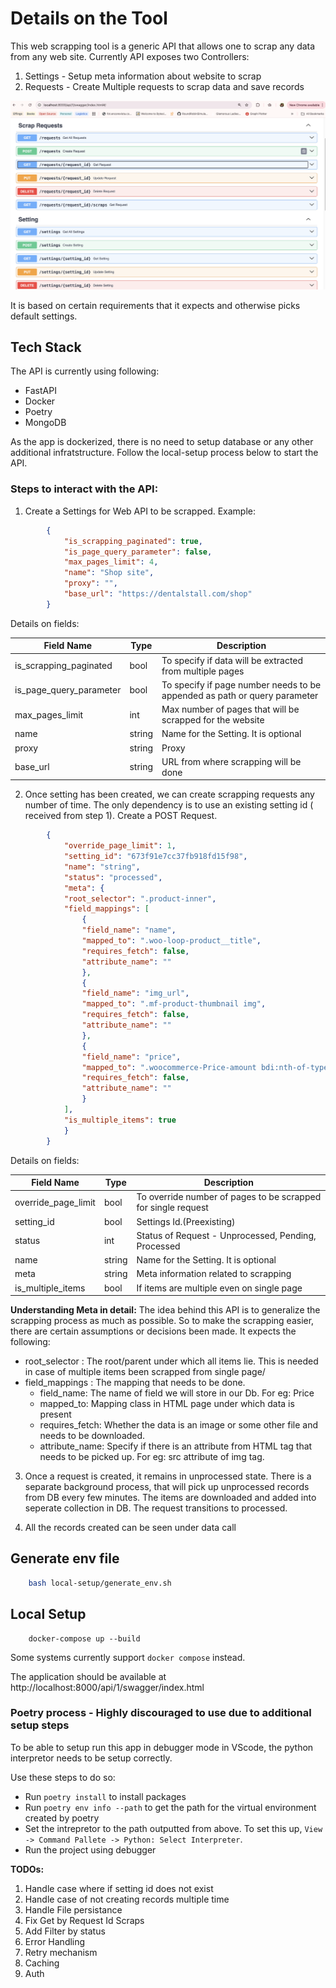# Details on the Tool

This web scrapping tool is a generic API that allows one to scrap any data from any web site.
Currently API exposes two Controllers:
1. Settings - Setup meta information about website to scrap
2. Requests - Create Multiple requests to scrap data and save records

![alt text](image.png)

It is based on certain requirements that it expects and otherwise picks default settings.

## Tech Stack
The API is currently using following:

- FastAPI
- Docker
- Poetry
- MongoDB

As the app is dockerized, there is no need to setup database or any other additional infratstructure. Follow the local-setup process below to start the API.

### Steps to interact with the API:

1. Create a Settings for Web API to be scrapped. Example:

```json
        {
            "is_scrapping_paginated": true,
            "is_page_query_parameter": false,
            "max_pages_limit": 4,
            "name": "Shop site",
            "proxy": "",
            "base_url": "https://dentalstall.com/shop"
        }
```

Details on fields:

| Field Name | Type | Description |
|----------|----------|----------|
| is_scrapping_paginated | bool | To specify if data will be extracted from multiple pages |
| is_page_query_parameter | bool | To specify if page number needs to be appended as path or query parameter |
| max_pages_limit | int | Max number of pages that will be scrapped for the website |
| name | string | Name for the Setting. It is optional |
| proxy | string | Proxy |
| base_url | string | URL from where scrapping will be done |

2. Once setting has been created, we can create scrapping requests any number of time. The only dependency is to use an existing setting id ( received from step 1). Create a POST Request.

```json
        {
            "override_page_limit": 1,
            "setting_id": "673f91e7cc37fb918fd15f98",
            "name": "string",
            "status": "processed",
            "meta": {
            "root_selector": ".product-inner",
            "field_mappings": [
                {
                "field_name": "name",
                "mapped_to": ".woo-loop-product__title",
                "requires_fetch": false,
                "attribute_name": ""
                },
                {
                "field_name": "img_url",
                "mapped_to": ".mf-product-thumbnail img",
                "requires_fetch": false,
                "attribute_name": ""
                },
                {
                "field_name": "price",
                "mapped_to": ".woocommerce-Price-amount bdi:nth-of-type(1)",
                "requires_fetch": false,
                "attribute_name": ""
                }
            ],
            "is_multiple_items": true
            }
        }
```

Details on fields:

| Field Name | Type | Description |
|----------|----------|----------|
| override_page_limit | bool | To override number of pages to be scrapped for single request |
| setting_id | bool | Settings Id.(Preexisting) |
| status | int | Status of Request - Unprocessed, Pending, Processed |
| name | string | Name for the Setting. It is optional |
| meta | string | Meta information related to scrapping |
| is_multiple_items | bool | If items are multiple even on single page |


**Understanding Meta in detail:** 
The idea behind this API is to generalize the scrapping process as much as possible. So to make the scrapping easier, there are certain assumptions or decisions been made. It expects the following:

- root_selector : The root/parent under which all items lie. This is needed in case of multiple items been scrapped from single page/
- field_mappings : The mapping that needs to be done.
  - field_name: The name of field we will store in our Db. For eg: Price
  - mapped_to: Mapping class in HTML page under which data is present
  - requires_fetch: Whether the data is an image or some other file and needs to be downloaded.
  - attribute_name: Specify if there is an attribute from HTML tag that needs to be picked up. For eg: src attribute of img tag.


3. Once a request is created, it remains in unprocessed state. There is a separate background process, that will pick up unprocessed records from DB every few minutes. The items are downloaded and added into seperate collection in DB. The request transitions to processed.

4. All the records created can be seen under data call


## Generate env file

```sh
    bash local-setup/generate_env.sh
```

## Local Setup

```
    docker-compose up --build
```

Some systems currently support `docker compose` instead. 

The application should be available at http://localhost:8000/api/1/swagger/index.html


### Poetry process - Highly discouraged to use due to additional setup steps
To be able to setup run this app in debugger mode in VScode, the python interpretor needs to be setup correctly.

Use these steps to do so:

- Run `poetry install` to install packages
- Run `poetry env info --path` to get the path for the virtual environment created by poetry
- Set the intrepretor to the path outputted from above. To set this up, `View -> Command Pallete -> Python: Select Interpreter`.
- Run the project using debugger



**TODOs:**
1. Handle case where if setting id does not exist
2. Handle case of not creating records multiple time
3. Handle File persistance
4. Fix Get by Request Id Scraps
5. Add Filter by status
6. Error Handling
7. Retry mechanism
8. Caching
9. Auth